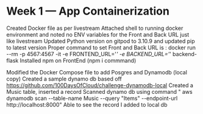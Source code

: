 # Week 1 — App Containerization

Created Docker file as per livestream
Attached shell to running docker environment and noted no ENV variables for the Front and Back URL just like livestream 
Updated Python version on gitpod to 3.10.9 and updated pip to latest version
Proper command to set Front and Back URL is :  docker run --rm -p 4567:4567 -it -e FRONTEND_URL='*' -e BACKEND_URL='*' backend-flask
Installed npm on FrontEnd (npm i commmand)

Modified the Docker Compose file to add Posgres and Dynamodb (local copy)
Created a sample dynamo db based off  https://github.com/100DaysOfCloud/challenge-dynamodb-local
Created a Music table, inserted a record
Scanned dynamo db using command " aws dynamodb scan --table-name Music --query "Items" --endpoint-url http://localhost:8000"
Able to see the record I added to local db
 
